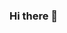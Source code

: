 ### Hi there 👋

<!--
**LucaDiContan/LucaDiContan** 
I am a student studying MBBS at University College of Medical Sciences.
